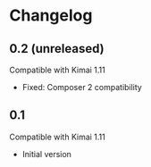 # Changelog

## 0.2 (unreleased) 

Compatible with Kimai 1.11

- Fixed: Composer 2 compatibility
  
## 0.1 

Compatible with Kimai 1.11

- Initial version
  
